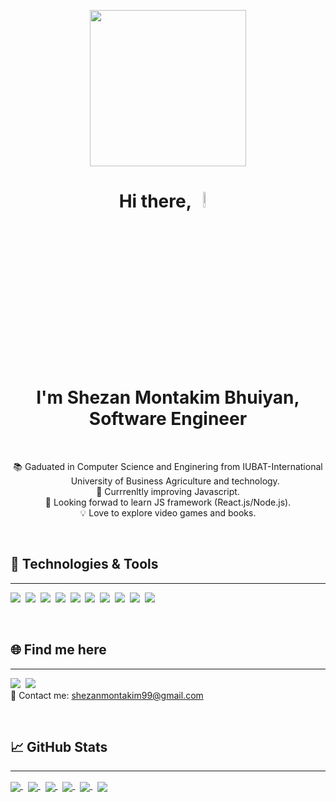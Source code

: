 <p align="center">
  <img width="250" src="https://media0.giphy.com/media/QWRTFvymri1XABdEFA/giphy.gif">
</p>

<h1 align="center">Hi there,<img width="8%" src="https://raw.githubusercontent.com/MartinHeinz/MartinHeinz/master/wave.gif" width="30px"><br> I'm Shezan Montakim Bhuiyan, <br> Software Engineer</h1>
<br>

<p align="center"> 📚 Gaduated in Computer Science and Enginering from IUBAT-International <br> &nbsp;&nbsp;&nbsp;&nbsp;&nbsp;&nbsp;University of Business Agriculture and technology.<br>
🌱 Currrenltly improving Javascript.<br>
🧐 Looking forwad to learn JS framework (React.js/Node.js).<br>
💡 Love to explore video games and books.
</p>

<br>
    
## 🔧 Technologies & Tools

---

<img src="https://img.shields.io/badge/HTML5-E34F26?style=for-the-badge&logo=html5&logoColor=white" />&nbsp;
<img src="https://img.shields.io/badge/CSS3-1572B6?style=for-the-badge&logo=css3&logoColor=white" />&nbsp;
<img src="https://img.shields.io/badge/JavaScript-323330?style=for-the-badge&logo=javascript&logoColor=F7DF1E" />&nbsp;
<img src="https://img.shields.io/badge/Java-ED8B00?style=for-the-badge&logo=java&logoColor=white" />&nbsp;
<img src="https://img.shields.io/badge/MySQL-005C84?style=for-the-badge&logo=mysql&logoColor=white"/>&nbsp;
<img src="https://img.shields.io/badge/Xampp-F37623?style=for-the-badge&logo=xampp&logoColor=white"/>&nbsp;
<img src="https://img.shields.io/badge/Visual_Studio-5C2D91?style=for-the-badge&logo=visual%20studio&logoColor=white"/>&nbsp;
<img src="https://img.shields.io/badge/Visual_Studio_Code-0078D4?style=for-the-badge&logo=visual%20studio%20code&logoColor=white"/>&nbsp;
<img src="https://img.shields.io/badge/apache%20netbeans-1B6AC6?style=for-the-badge&logo=apache%20netbeans%20IDE&logoColor=white"/>&nbsp;
<img src="https://img.shields.io/badge/GIT-E44C30?style=for-the-badge&logo=git&logoColor=white"/>

<br>

## 🌐 Find me here

---

<a href="https://www.linkedin.com/in/shezan-montakim-bhuiyan-685424209/"><img src="https://img.shields.io/badge/linkedin-%230077B5.svg?style=for-the-badge&logo=linkedin&logoColor=white"/></a>&nbsp;
<a href="https://www.facebook.com/shezanmontakim.sanim/"><img src="https://img.shields.io/badge/Facebook-2962FF?style=for-the-badge&logo=facebook&logoColor=white"/></a><br>
📱 Contact me: shezanmontakim99@gmail.com

<br>

## &#x1f4c8; GitHub Stats

---

<a href="https://github.com/Shezan03/Shezan03"><img align="center" src="https://github-profile-summary-cards.vercel.app/api/cards/profile-details?username=shezan03&theme=nord_dark"/>
</a>&nbsp;
<a href="https://github.com/Shezan03/Shezan03"><img align="center" src="https://github-profile-summary-cards.vercel.app/api/cards/repos-per-language?username=shezan03&theme=nord_dark"/>
</a>&nbsp;
<a href="https://github.com/Shezan03/Shezan03"><img align="center" src="https://github-profile-summary-cards.vercel.app/api/cards/most-commit-language?username=shezan03&theme=nord_dark"/>
</a>&nbsp;
<a href="https://github.com/Shezan03/Shezan03"><img align="center" src="https://github-profile-summary-cards.vercel.app/api/cards/stats?username=shezan03&theme=nord_dark"/>
</a>&nbsp;
<a href="https://github.com/Shezan03/Shezan03"><img align="center" src="https://github-profile-summary-cards.vercel.app/api/cards/productive-time?username=shezan03&theme=nord_dark"/>
</a>&nbsp;
<a href="https://github.com/Shezan03/Shezan03"><img align="center" src="https://github-readme-stats.vercel.app/api/top-langs/?username=shezan03&theme=nord"/>
</a>

<!-- https://media1.giphy.com/media/6gs0IRTrenkoULUIW2/giphy.gif?cid=790b7611068aefb5bc2530f23148628aa726bcb6adc03718&rid=giphy.gif&ct=s -->

<!-- https://media0.giphy.com/media/QWRTFvymri1XABdEFA/giphy.gif -->

<!-- https://media0.giphy.com/media/yDvjFZyratv5FXoVRN/giphy.gif -->
